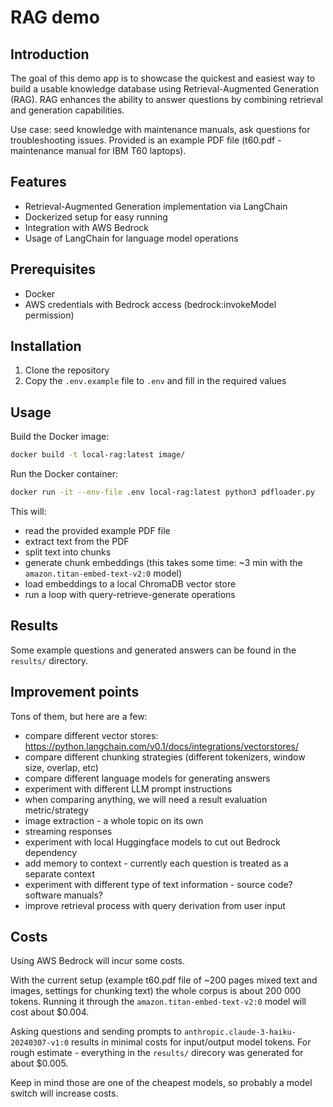# RAG demo

## Introduction

The goal of this demo app is to showcase the quickest and easiest way to build a usable knowledge database using Retrieval-Augmented Generation (RAG). RAG enhances the ability to answer questions by combining retrieval and generation capabilities.

Use case: seed knowledge with maintenance manuals, ask questions for troubleshooting issues. Provided is an example PDF file (t60.pdf - maintenance manual for IBM T60 laptops).

## Features

- Retrieval-Augmented Generation implementation via LangChain
- Dockerized setup for easy running
- Integration with AWS Bedrock
- Usage of LangChain for language model operations

## Prerequisites

- Docker
- AWS credentials with Bedrock access (bedrock:invokeModel permission)

## Installation

1. Clone the repository
2. Copy the `.env.example` file to `.env` and fill in the required values

## Usage

Build the Docker image:

```bash
docker build -t local-rag:latest image/
```

Run the Docker container:

```bash
docker run -it --env-file .env local-rag:latest python3 pdfloader.py
```

This will:
- read the provided example PDF file
- extract text from the PDF
- split text into chunks
- generate chunk embeddings (this takes some time: ~3 min with the `amazon.titan-embed-text-v2:0` model)
- load embeddings to a local ChromaDB vector store
- run a loop with query-retrieve-generate operations

## Results

Some example questions and generated answers can be found in the `results/` directory.

## Improvement points

Tons of them, but here are a few:

- compare different vector stores: https://python.langchain.com/v0.1/docs/integrations/vectorstores/
- compare different chunking strategies (different tokenizers, window size, overlap, etc)
- compare different language models for generating answers
- experiment with different LLM prompt instructions
- when comparing anything, we will need a result evaluation metric/strategy
- image extraction - a whole topic on its own
- streaming responses
- experiment with local Huggingface models to cut out Bedrock dependency
- add memory to context - currently each question is treated as a separate context
- experiment with different type of text information - source code? software manuals?
- improve retrieval process with query derivation from user input

## Costs

Using AWS Bedrock will incur some costs. 

With the current setup (example t60.pdf file of ~200 pages mixed text and images, settings for chunking text) the whole corpus is about 200 000 tokens. Running it through the `amazon.titan-embed-text-v2:0` model will cost about $0.004.

Asking questions and sending prompts to `anthropic.claude-3-haiku-20240307-v1:0` results in minimal costs for input/output model tokens. For rough estimate - everything in the `results/` direcory was generated for about $0.005.

Keep in mind those are one of the cheapest models, so probably a model switch will increase costs.
